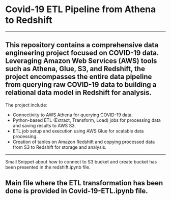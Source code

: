 # Covid-19 ETL Pipeline from Athena to Redshift
-----
This repository contains a comprehensive data engineering project focused on COVID-19 data. Leveraging Amazon Web Services (AWS) tools such as Athena, Glue, S3, and Redshift, the project encompasses the entire data pipeline from querying raw COVID-19 data to building a relational data model in Redshift for analysis.
-----
The project include:

* Connectivity to AWS Athena for querying COVID-19 data.
* Python-based ETL (Extract, Transform, Load) jobs for processing data and saving results to AWS S3.
* ETL job setup and execution using AWS Glue for scalable data processing.
* Creation of tables on Amazon Redshift and copying processed data from S3 to Redshift for storage and analysis.

----

Small Snippet about how to connect to S3 bucket and create bucket has been presented in the redshift.ipynb file. 

Main file where the ETL transformation has been done is provided in Covid-19-ETL.ipynb file. 
------


